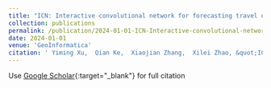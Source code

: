 ```yaml
---
title: "ICN: Interactive convolutional network for forecasting travel demand of shared micromobility"
collection: publications
permalink: /publication/2024-01-01-ICN-Interactive-convolutional-network-for-forecasting-travel-demand-of-shared-micromobility
date: 2024-01-01
venue: 'GeoInformatica'
citation: ' Yiming Xu,  Qian Ke,  Xiaojian Zhang,  Xilei Zhao, &quot;ICN: Interactive convolutional network for forecasting travel demand of shared micromobility.&quot; GeoInformatica, 2024.'
---
```

Use [Google Scholar](https://scholar.google.com/scholar?q=ICN:+Interactive+convolutional+network+for+forecasting+travel+demand+of+shared+micromobility){:target="_blank"} for full citation